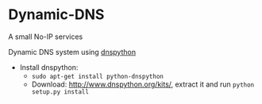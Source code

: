 # Dynamic-DNS
A small No-IP services

Dynamic DNS system using [dnspython](http://www.dnspython.org/)

+ Install dnspython: 
  + `sudo apt-get install python-dnspython` 
  + Download: http://www.dnspython.org/kits/, extract it and run `python setup.py install`
